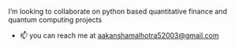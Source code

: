 I’m looking to collaborate on python based quantitative finance and quantum computing projects
- 📫 you can reach me at aakanshamalhotra52003@gmail.com
  

